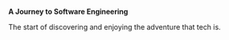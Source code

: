 **A Journey to Software Engineering**


The start of discovering and enjoying the adventure that tech is.

